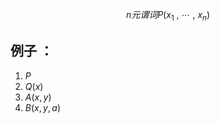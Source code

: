 $$\tag{原子谓词公式}n元谓词P(x_{1}\ , \ \cdots \ , \ x_{n})$$
## 例子 ：
1. $P$
2. $Q(x)$
3. $A(x,y)$
4. $B(x,y,a)$